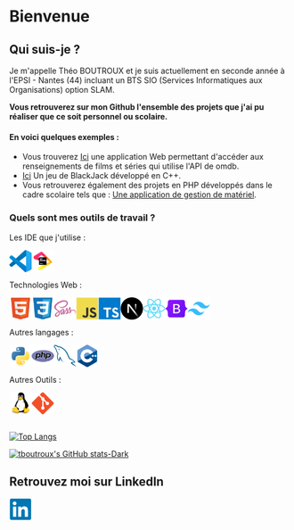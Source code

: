# Bienvenue

## Qui suis-je ?

Je m'appelle Théo BOUTROUX et je suis actuellement en seconde année à l'EPSI - Nantes (44) incluant un BTS SIO (Services Informatiques aux Organisations) option SLAM.
<br>

**Vous retrouverez sur mon Github l'ensemble des projets que j'ai pu réaliser que ce soit personnel ou scolaire.**

#### En voici quelques exemples :

* Vous trouverez [Ici](https://github.com/tboutroux/AppliCinema) une application Web permettant d'accéder aux renseignements de films et séries qui utilise l'API de omdb.
* [Ici](https://github.com/tboutroux/projetBlackJack) Un jeu de BlackJack développé en C++.
* Vous retrouverez également des projets en PHP développés dans le cadre scolaire tels que : [Une application de gestion de matériel](https://github.com/tboutroux/projetSLAMBICE).

### Quels sont mes outils de travail ?

Les IDE que j'utilise :  

<div style="width: 50%; display: flex; justify-content: start; align-items: center">
    <img src="https://github.com/devicons/devicon/blob/master/icons/vscode/vscode-original.svg" alt="Logo VS Code" style="width: 40px">
    <img src="https://github.com/devicons/devicon/blob/master/icons/jetbrains/jetbrains-original.svg" alt="Logo JetBrains" style="width: 40px">
</div>

Technologies Web :

<div style="width: 50%; display: flex; justify-content: start; align-items: center">
    <img src="https://github.com/devicons/devicon/blob/master/icons/html5/html5-original.svg" alt="Logo HTML 5" style="width: 40px">
    <img src="https://github.com/devicons/devicon/blob/master/icons/css3/css3-original.svg" alt="Logo CSS" style="width: 40px">
    <img src="https://github.com/devicons/devicon/blob/master/icons/sass/sass-original.svg" alt="Logo Sass" style="width: 40px">
    <img src="https://github.com/devicons/devicon/blob/master/icons/javascript/javascript-original.svg" alt="Logo JavaScript" style="width: 40px">
    <img src="https://github.com/devicons/devicon/blob/master/icons/typescript/typescript-original.svg" alt="Logo JavaScript" style="width: 40px">
    <img src="https://github.com/devicons/devicon/blob/master/icons/nextjs/nextjs-original.svg" alt="Logo NextJS" style="width: 40px">
    <img src="https://github.com/devicons/devicon/blob/master/icons/react/react-original.svg" alt="Logo React" style="width: 40px">
    <img src="https://github.com/devicons/devicon/blob/master/icons/bootstrap/bootstrap-original.svg" alt="Logo Bootstrap" style="width: 40px">
    <img src="https://github.com/devicons/devicon/blob/master/icons/tailwindcss/tailwindcss-original.svg" alt="Logo Tailwindcss" style="width: 40px">
</div>

Autres langages :  

<div style="width: 50%; display: flex; justify-content: start; align-items: center">
    <img src="https://github.com/devicons/devicon/blob/master/icons/python/python-original.svg" alt="Logo Python" style="width: 40px">
    <img src="https://github.com/devicons/devicon/blob/master/icons/php/php-original.svg" alt="Logo PHP" style="width: 40px">
    <img src="https://github.com/devicons/devicon/blob/master/icons/mysql/mysql-original.svg" alt="Logo SQL" style="width: 40px">
    <img src="https://github.com/devicons/devicon/blob/master/icons/cplusplus/cplusplus-original.svg" alt="Logo C++" style="width: 40px">
</div>

Autres Outils :

<div style="width: 50%; display: flex; justify-content: start; align-items: center">
    <img src="https://github.com/devicons/devicon/blob/master/icons/linux/linux-original.svg" alt="Logo Linux" style="width: 40px">
    <img src="https://github.com/devicons/devicon/blob/master/icons/git/git-original.svg" alt="Logo Git" style="width: 40px">
</div>
<br>

[![Top Langs](https://github-readme-stats.vercel.app/api/top-langs/?username=tboutroux&layout=pie)](https://github.com/anuraghazra/github-readme-stats)

[![tboutroux's GitHub stats-Dark](https://github-readme-stats.vercel.app/api?username=tboutroux&show_icons=true&theme=dark#gh-dark-mode-only)](https://github.com/anuraghazra/github-readme-stats#gh-dark-mode-only)

## Retrouvez moi sur LinkedIn

<a href="https://www.linkedin.com/in/théo-boutroux" style="text-decoration: none">
    <img src="https://github.com/devicons/devicon/blob/master/icons/linkedin/linkedin-original.svg" alt="Logo LinkedIn" style="width: 40px">
</a>
